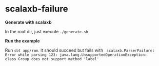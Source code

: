 scalaxb-failure
===============

**Generate with scalaxb**

In the root dir, just execute `./generate.sh`


**Run the example**

Run `sbt app/run`. It should succeed but fails with ` scalaxb.ParserFailure: Error while parsing 123: java.lang.UnsupportedOperationException: class Group does not support method 'label'`